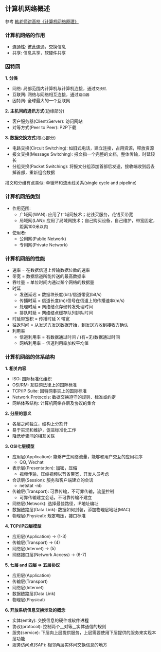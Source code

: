 ## 计算机网络概述

参考
[韩老师讲高校《计算机网络原理》](https://www.bilibili.com/video/av47486689?p=2)

### 计算机网络的作用
- 连通性: 彼此连通，交换信息
- 共享: 信息共享，软硬件共享

### 因特网
__1. 分类__
- 网络: 局部范围内计算机与计算机连接，通过`交换机`
- 互联网: 网络与网络相互连接，通过`路由器`
- 因特网: 全球最大的一个互联网

__2. 主机间的通讯方式__(边缘部分)
- 客户服务器(Client/Server): 访问网站
- 对等方式(Peer to Peer): P2P下载

__3. 数据交换方式__(核心部分)
- 电路交换(Circuit Switching): 如旧式电话，建立连接，占用资源，释放资源
- 报文交换(Message Switching): 报文指一个完整的文档，整体传输，时延较长
- 分组交换(Packet Switching): 将报文分组添加首部后发送，接收端收到后去掉首部，重新组合数据

报文和分组有点类似: 单循环和流水线关系(single cycle and pipeline)

### 计算机网络类别
- 作用范围:
    + 广域网(WAN): 应用了广域网技术；花钱买服务，花钱买带宽
    + 局域网(LAN): 应用了局域网技术；自己购买设备，自己维护，带宽固定，距离100米以内
- 使用者:
    + 公用网(Public Network)
    + 专用网(Private Network)

### 计算机网络的性能
- 速率 = 在数据信道上传输数据位数的速率
- 带宽 = 数据信道所能传送的最高数据率
- 吞吐量 = 单位时间内通过某个网络的数据量
- 时延
    + 发送延迟 = 数据块长度(bit)/信道带宽(bit/s)
    + 传播时延 = 信道长度(m)/信号在信道上的传播速率(m/s)
    + 处理时延 = 网络结点存储转发处理时间
    + 排队时延 = 网络结点缓存队列排队时间
- 时延带宽积 = 传播时延 X 带宽
- 往返时间 = 从发送方发送数据开始，到发送方收到接收方确认
- 利用率
    + 信道利用率 = 有数据通过时间 / (有+无)数据通过时间
    + 网络利用率 = 信道利用率加权平均值

### 计算机网络的体系结构
__1. 相关内容__
- ISO: 国际标准化组织
- OSI/RM: 互联网法律上的国际标准
- TCP/IP Suite: 因特网事实上的国际标准
- Network Protocols: 数据交换遵守的规则、标准或约定
- 网络体系结构: 计算机网络各层及协议的集合

__2. 分层的意义__
- 各层之间独立，结构上分割开
- 易于实现和维护，促进标准化工作
- 降低步骤间的相互关联

__3. OSI七层模型__
- 应用层(Application): 能够产生网络流量，能够和用户交互的应用程序
    + QQ, Wechat
- 表示层(Presentation): 加密，压缩
    + 视频传输，压缩视频以节省带宽，开发人员考虑
- 会话层(Session): 服务和客户端建立的会话
    + netstat -nb
- 传输层(Transport): 可靠传输，不可靠传输，流量控制
    + 可靠传输建立会话，不可靠传输不建立
- 网络层(Network): 选择最佳路径，IP地址编址
- 数据链路层(Data Link): 数据如何封装，添加物理层地址(MAC)
- 物理层(Physical): 规定电压，接口标准

__4. TCP/IP四层模型__  
- 应用层(Application) -> (1-3)
- 传输层(Transport) -> (4)
- 网络层(Internet) -> (5)
- 网络接口层(Network Access) -> (6-7)

__5. 七层 and 四层 => 五层协议__
- 应用层(Application)
- 传输层(Transport)
- 网络层(Internet)
- 数据链路层(Data Link)
- 物理层(Physical)

__6. 开放系统信息交换涉及的概念__
- 实体(entity): 交换信息的硬件或软件进程
- 协议(protocol): 控制两个__对等__实体通信的规则
- 服务(service): 下层向上层提供服务，上层需要使用下层提供的服务来实现本层功能
- 服务访问点(SAP): 相邻两层实体间交换信息的地方


